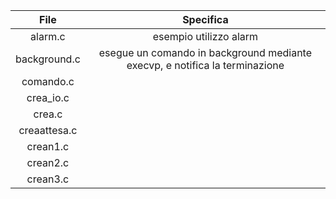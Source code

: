 File | Specifica | 
------------ | ------------ |
|<div align="center"> alarm.c </div> | <div align="center"> esempio utilizzo alarm </div> 
|<div align="center"> background.c </div> | <div align="center"> esegue un comando in background mediante execvp, e notifica la terminazione </div> 
|<div align="center"> comando.c </div>| <div align="center">  </div> 
|<div align="center"> crea_io.c </div> |<div align="center">  </div> 
|<div align="center"> crea.c </div> |  <div align="center">  </div> 
|<div align="center"> creaattesa.c </div> |  <div align="center">  </div> 
|<div align="center"> crean1.c </div> |  <div align="center">  </div>
|<div align="center"> crean2.c </div> | <div align="center">  </div>
|<div align="center"> crean3.c </div> |  <div align="center">  </div>
